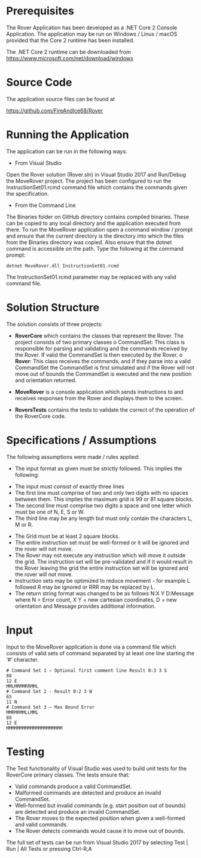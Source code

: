 Prerequisites
=============

The Rover Application has been developed as a .NET Core 2 Console Application. The application may be run on Windows / Linux / macOS provided that the Core 2 runtime has been installed.

The .NET Core 2 runtime can be downloaded from https://www.microsoft.com/net/download/windows

Source Code
===========

The application source files can be found at 

https://github.com/FireAndIce68/Rover

Running the Application
======================

The application can be run in the following ways:

* From Visual Studio

Open the Rover solution (Rover.sln) in Visual Studio 2017 and Run/Debug the MoveRover project. The project has been configured to run the InstructionSet01.rcmd command file which contains the commands given the specification.

* From the Command Line

The Binaries folder on GitHub directory contains compiled binaries. These can be copied to any local directory and the application executed from there. To run the MoveRover application open a command window / prompt and ensure that the current directory is the directory into which the files from the Binaries directory was copied. Also ensure that the dotnet command is accessible on the path. Type the following at the command prompt:

```
dotnet MoveRover.dll InstructionSet01.rcmd
```

The InstructionSet01.rcmd parameter may be replaced with any valid command file.

Solution Structure
==================

The solution consists of three projects:

* **RoverCore** which contains the classes that represent the Rover. The project consists of two primary classes 
o CommandSet: This class is responsible for parsing and validating and the commands received by the Rover.  If valid the CommandSet is then executed by the Rover.
o **Rover**: This class receives the commands, and if they parse into a valid CommandSet the CommandSet is first simulated and if the Rover will not move out of bounds the CommandSet is executed and the new position and orientation returned.

* **MoveRover** is a console application which sends instructions to and receives responses from the Rover and displays them to the screen.

* **RoversTests** contains the tests to validate the correct of the operation of the RoverCore code.


Specifications / Assumptions
============================

The following assumptions were made / rules applied:

* The input format as given must be strictly followed. This implies the following:
- The input must consist of exactly three lines
- The first line must comprise of two and only two digits with no spaces between them. This implies the maximum grid is 99 or 81 square blocks.
- The second line must comprise two digits a space and one letter which must be one of N, E, S or W.
- The third line may be any length but must only contain the characters L, M or R.

* The Grid must be at least 2 square blocks.
* The entire instruction set must be well-formed or it will be ignored and the rover will not move.
* The Rover may not execute any instruction which will move it outside the grid. The instruction set will be pre-validated and if it would result in the Rover leaving the grid the entire instruction set will be ignored and the rover will not move.
* Instruction sets may be optimized to reduce movement - for example L followed R may be ignored or RRR may be replaced by L.
* The return string format was changed to be as follows N:X Y D:Message where N = Error count, X Y = new cartesian coordinates, D = new orientation and Message provides additional information.



Input
=====

Input to the MoveRover application is done via a command file which consists of valid sets of command separated by at least one line starting the ‘#’ character. 
```
# Command Set 1 – Optional first comment line Result 0:3 3 S
88
12 E
MMLMRMMRRMML
# Command Set 2 - Result 0:2 3 W
65
11 N
# Command Set 3 – Max Bound Error
MMRMRMMLLMML
88
12 E
MMMMMMMMMMMMMMMMMMMMM
```

Testing
======= 

The Test functionality of Visual Studio was used to build unit tests for the RoverCore primary classes. The tests ensure that:
* Valid commands produce a valid CommandSet.
* Malformed commands are detected and produce an invalid CommandSet.
* Well-formed but invalid commands (e.g. start position out of bounds) are detected and produce an invalid CommandSet.
* The Rover moves to the expected position when given a well-formed and valid commands.
* The Rover detects commands would cause it to move out of bounds. 

The full set of tests can be run from Visual Studio 2017 by selecting Test | Run | All Tests or pressing Ctrl-R,A
